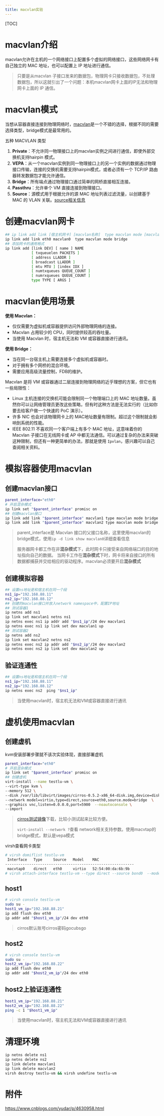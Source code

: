 ```yaml
---
title: macvlan实验
---
```


[TOC]

# macvlan介绍

macvlan允许在主机的一个网络接口上配置多个虚拟的网络接口，这些网络网卡有自己独立的 MAC 地址，也可以配置上 IP 地址进行通信。

> 只要是从macvlan 子接口发来的数据包，物理网卡只接收数据包，不处理数据包，所以这就引出了一个问题：本机macvlan网卡上面的IP无法和物理网卡上面的 IP 通信。

# macvlan模式

当想从容器直接连接到物理网络时，[macvlan](https://developers.redhat.com/blog/2018/10/22/introduction-to-linux-interfaces-for-virtual-networking#macvlan)是一个不错的选择，根据不同的需要选择类型，bridge模式是最常用的。

五种 MACVLAN 类型

1. **Private**：不允许同一物理接口上的macvlan实例之间进行通信，即使外部交换机支持hairpin 模式。
2. **VEPA**：从一个macvlan实例到同一物理接口上的另一个实例的数据通过物理接口传输，连接的交换机需要支持hairpin模式，或者必须有一个 TCP/IP 路由器转发数据包才能允许通信。
3. **Bridge**：所有端点通过物理接口通过简单的网桥直接相互连接。
4. **Passthru**：允许单个 VM 直接连接到物理接口。
5. **Source**：源模式用于根据允许的源 MAC 地址列表过滤流量，以创建基于 MAC 的 VLAN 关联。[source相关信息](https://git.kernel.org/pub/scm/linux/kernel/git/netdev/net.git/commit/?id=79cf79abce71)



# 创建macvlan网卡

```bash
## ip link add link [宿主机网卡] [macvlan名称]  type macvlan mode [macvlan类型]
ip link add link eth0 macvlan0  type macvlan mode bridge
## 添加网卡的通用格式
ip link add [link DEV] [ name ] NAME
		    [ txqueuelen PACKETS ]
		    [ address LLADDR ]
		    [ broadcast LLADDR ]
		    [ mtu MTU ] [index IDX ]
		    [ numtxqueues QUEUE_COUNT ]
		    [ numrxqueues QUEUE_COUNT ]
		    type TYPE [ ARGS ]
```



# macvlan使用场景

**使用 Macvlan：**

- 仅仅需要为虚拟机或容器提供访问外部物理网络的连接。
- Macvlan 占用较少的 CPU，同时提供较高的吞吐量。
- 当使用 Macvlan 时，宿主机无法和 VM 或容器直接进行通讯。

**使用 Bridge：**

- 当在同一台宿主机上需要连接多个虚拟机或容器时。
- 对于拥有多个网桥的混合环境。
- 需要应用高级流量控制，FDB的维护。



Macvlan 是将 VM 或容器通过二层连接到物理网络的近乎理想的方案，但它也有一些局限性：

- Linux 主机连接的交换机可能会限制同一个物理端口上的 MAC 地址数量。虽然你可以让网络管理员更改这些策略，但有时这种方法是无法实行的（比如你要去给客户做一个快速的 PoC 演示）。
- 许多 NIC 也会对该物理网卡上的 MAC地址数量有限制。超过这个限制就会影响到系统的性能。
- IEEE 802.11 不喜欢同一个客户端上有多个 MAC 地址，这意味着你的 Macvlan 子接口在无线网卡或 AP 中都无法通信。可以通过复杂的办法来突破这种限制，但还有一种更简单的办法，那就是使用 `Ipvlan`，感兴趣可以自己查阅相关资料。



# 模拟容器使用macvlan

## 创建macvlan接口

```bash
parent_interface="eth0"
# 开启混杂模式
ip link set "$parent_interface" promisc on
## 创建macvlan接口
ip link add link "$parent_interface" macvlan1 type macvlan mode bridge
ip link add link "$parent_interface" macvlan2 type macvlan mode bridge
```

> parent_interface是 Macvlan 接口的父接口名称，这里使用macvlan的bridge模式，使用`ip -d link show macvlan0`详细查看信息
>
> 服务器网卡都工作在非**混杂模式**下，此时网卡只接受来自网络端口的目的地址指向自己的数据。 当网卡工作在**混杂模式**下时，网卡将来自接口的所有数据都捕获并交给相应的驱动程序。macvlan必须要开启**混杂模式**

## 创建模拟容器

```bash
## 设置ns地址是和宿主机在同一个段
ns1_ip="192.168.88.11"
ns2_ip="192.168.88.12"
## 创建的macvlan接口并放入network namespace中，配置IP地址
## 测试容器1
ip netns add ns1
ip link set macvlan1 netns ns1
ip netns exec ns1 ip addr add "$ns1_ip"/24 dev macvlan1
ip netns exec ns1 ip link set dev macvlan1 up
## 测试容器2
ip netns add ns2
ip link set macvlan2 netns ns2
ip netns exec ns2 ip addr add "$ns2_ip"/24 dev macvlan2
ip netns exec ns2 ip link set dev macvlan2 up
```

## 验证连通性

```bash
## 设置ns地址是和宿主机在同一个段
ns1_ip="192.168.88.11"
ns2_ip="192.168.88.12"
ip netns exec ns2  ping "$ns1_ip"
```

>  当使用macvlan时，宿主机无法和VM或容器直接进行通讯



# 虚机使用macvlan

## 创建虚机

kvm安装部署步骤就不该次实验体现，直接部署虚机

```bash
parent_interface="eth0"
# 开启混杂模式
ip link set "$parent_interface" promisc on
## 创建虚机
virt-install --name testlu-vm \
--virt-type kvm \
--memory 512 \
--disk /var/lib/libvirt/images/cirros-0.5.2-x86_64-disk.img,device=disk,bus=virtio,format=qcow2 \
--network model=virtio,type=direct,source=eth0,source.mode=bridge  \
--graphics vnc,listen=0.0.0.0,port=5900  --noautoconsole \
--import
```

> [cirros测试镜像](http://download.cirros-cloud.net/0.5.2/cirros-0.5.2-x86_64-disk.img)下载，比较小测试起来比较方便。
>
> `virt-install --network ?`查看 network相关支持参数。使用macvtap的bridge模式，默认是vepa模式

virsh查看网卡类型

```bash
# virsh domiflist testlu-vm 
 Interface   Type     Source   Model    MAC
-----------------------------------------------------------
 macvtap0    direct   eth0     virtio   52:54:00:da:6b:9b
# virsh attach-interface testlu-vm --type direct --source bond0  --model virtio
```





## host1

```bash
# virsh console testlu-vm
sudo su -
host1_vm_ip="192.168.88.21"
ip add flush dev eth0
ip addr add "$host1_vm_ip"/24 dev eth0
```

> cirros默认账号cirros密码gocubsgo

## host2

```bash
# virsh console testlu-vm
sudo su -
host2_vm_ip="192.168.88.22"
ip add flush dev eth0
ip addr add "$host2_vm_ip"/24 dev eth0
```

## host2上验证连通性

```bash
host1_vm_ip="192.168.88.21"
host2_vm_ip="192.168.88.22"
ping -c 1 "$host1_vm_ip"
```

>  当使用macvlan时，宿主机无法和VM或容器直接进行通讯

# 清理环境

```bash
ip netns delete ns1
ip netns delete ns2
ip link delete macvlan1
ip link delete macvlan2
virsh destroy testlu-vm && virsh undefine testlu-vm
```



# 附件

https://www.cnblogs.com/yudar/p/4630958.html